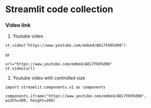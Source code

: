 # Streamlit code collection

### Video link

1. Youtube video

```
st.video("https://www.youtube.com/embed/ADi7F695d90")
```

or

```
url="https://www.youtube.com/embed/ADi7F695d90"
st.video(url)
```


2. Youtube video with controlled size
   
```
import streamlit.components.v1 as components

components.iframe("https://www.youtube.com/embed/ADi7F695d90", width=300, height=200)
```

